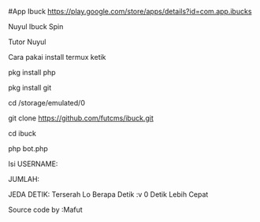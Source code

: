 #App Ibuck https://play.google.com/store/apps/details?id=com.app.ibucks

Nuyul Ibuck Spin

Tutor Nuyul

Cara pakai install termux ketik

pkg install php

pkg install git

cd /storage/emulated/0

git clone https://github.com/futcms/ibuck.git

cd ibuck

php bot.php

Isi USERNAME:

JUMLAH:

JEDA DETIK:  Terserah Lo Berapa Detik :v 0 Detik Lebih Cepat

Source code by :Mafut
